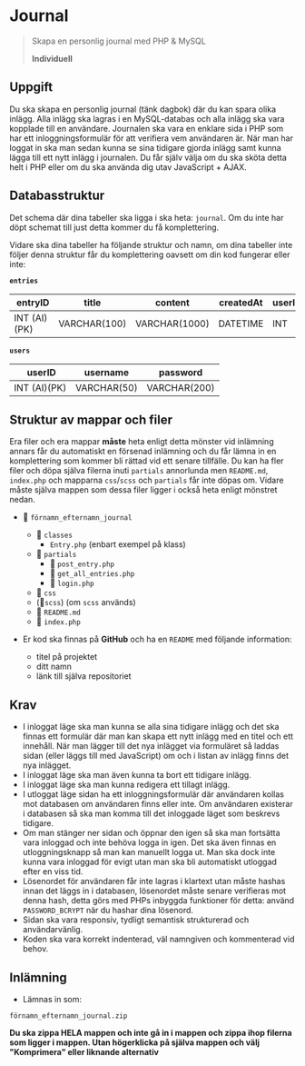 # Journal

> Skapa en personlig journal med PHP & MySQL
> 
> **Individuell**


## Uppgift

Du ska skapa en personlig journal (tänk dagbok) där du kan spara olika inlägg. Alla inlägg ska lagras i en MySQL-databas och alla inlägg ska vara kopplade till en användare. Journalen ska vara en enklare sida i PHP som har ett inloggningsformulär för att verifiera vem användaren är. När man har loggat in ska man sedan kunna se sina tidigare gjorda inlägg samt kunna lägga till ett nytt inlägg i journalen. Du får själv välja om du ska sköta detta helt i PHP eller om du ska använda dig utav JavaScript + AJAX.

## Databasstruktur

Det schema där dina tabeller ska ligga i ska heta: `journal`. Om du inte har döpt schemat till just detta kommer du få komplettering.

Vidare ska dina tabeller ha följande struktur och namn, om dina tabeller inte följer denna struktur får du komplettering oavsett om din kod fungerar eller inte:

**`entries`**

| entryID      | title        | content       | createdAt |  userID       |
| -------------| -------------| --------------| ----------|---------------|
| INT (AI)(PK) | VARCHAR(100) | VARCHAR(1000) | DATETIME  | INT           |

**`users`**

| userID       | username     | password     |
| -------------| -------------| -------------|
| INT (AI)(PK) | VARCHAR(50)  | VARCHAR(200) |

## Struktur av mappar och filer

Era filer och era mappar **måste** heta enligt detta mönster vid inlämning annars får du automatiskt en försenad inlämning och du får lämna in en komplettering som kommer bli rättad vid ett senare tillfälle. Du kan ha fler filer och döpa själva filerna inuti `partials` annorlunda men `README.md`, `index.php` och mapparna `css`/`scss` och `partials` får inte döpas om. Vidare måste själva mappen som dessa filer ligger i också heta enligt mönstret nedan.

* 📁 `förnamn_efternamn_journal`
    * 📁 `classes`
        * `Entry.php` (enbart exempel på klass) 
    * 📁 `partials`
        * 📄 `post_entry.php` 
        * 📄 `get_all_entries.php` 
        * 📄 `login.php`
    * 📁 `css`
    * (📁`scss`) (om `scss` används)
    * 📄 `README.md`
    * 📄 `index.php`

* Er kod ska finnas på __GitHub__ och ha en `README` med följande information:
    - titel på projektet 
    - ditt namn
    - länk till själva repositoriet

## Krav

* I inloggat läge ska man kunna se alla sina tidigare inlägg och det ska finnas ett formulär där man kan skapa ett nytt inlägg med en titel och ett innehåll. När man lägger till det nya inlägget via formuläret så laddas sidan (eller läggs till med JavaScript) om och i listan av inlägg finns det nya inlägget.
* I inloggat läge ska man även kunna ta bort ett tidigare inlägg.
* I inloggat läge ska man kunna redigera ett tillagt inlägg.
* I utloggat läge sidan ha ett inloggningsformulär där användaren kollas mot databasen om användaren finns eller inte. Om användaren existerar i databasen så ska man komma till det inloggade läget som beskrevs tidigare.
* Om man stänger ner sidan och öppnar den igen så ska man fortsätta vara inloggad och inte behöva logga in igen. Det ska även finnas en utloggningsknapp så man kan manuellt logga ut. Man ska dock inte kunna vara inloggad för evigt utan man ska bli automatiskt utloggad efter en viss tid.
* Lösenordet för användaren får inte lagras i klartext utan måste hashas innan det läggs in i databasen, lösenordet måste senare verifieras mot denna hash, detta görs med PHPs inbyggda funktioner för detta: använd `PASSWORD_BCRYPT` när du hashar dina lösenord.
* Sidan ska vara responsiv, tydligt semantisk strukturerad och användarvänlig.
* Koden ska vara korrekt indenterad, väl namngiven och kommenterad vid behov.

## Inlämning

* Lämnas in som:
```
förnamn_efternamn_journal.zip
```

**Du ska zippa HELA mappen och inte gå in i mappen och zippa ihop filerna som ligger i mappen. Utan högerklicka på själva mappen och välj "Komprimera" eller liknande alternativ**
